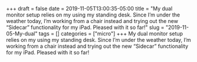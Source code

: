 +++draft = falsedate = 2019-11-05T13:00:35-05:00title = "My dual monitor setup relies on my using my standing desk. Since I’m under the weather today, I’m working from a chair instead and trying out the new “Sidecar” functionality for my iPad. Pleased with it so far!"slug = "2019-11-05-My-dual"tags = []categories = ["micro"]+++My dual monitor setup relies on my using my standing desk. Since I’m under the weather today, I’m working from a chair instead and trying out the new “Sidecar” functionality for my iPad. Pleased with it so far!